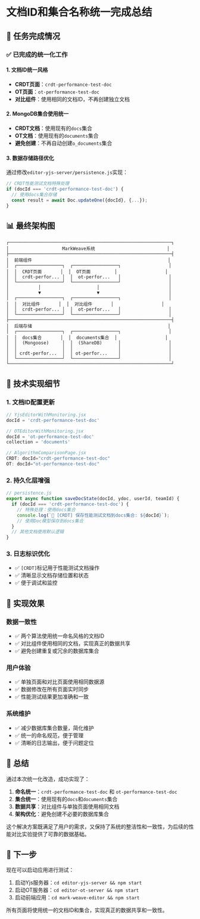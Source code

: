 # 文档ID和集合名称统一完成总结

## 🎯 任务完成情况

### ✅ 已完成的统一化工作

#### 1. 文档ID统一风格
- **CRDT页面**：`crdt-performance-test-doc`
- **OT页面**：`ot-performance-test-doc`
- **对比组件**：使用相同的文档ID，不再创建独立文档

#### 2. MongoDB集合使用统一
- **CRDT文档**：使用现有的`docs`集合
- **OT文档**：使用现有的`documents`集合
- **避免创建**：不再自动创建`o_documents`集合

#### 3. 数据存储路径优化
通过修改`editor-yjs-server/persistence.js`实现：
```javascript
// CRDT性能测试文档特殊处理
if (docId === 'crdt-performance-test-doc') {
  // 使用docs集合存储
  const result = await Doc.updateOne({docId}, {...});
}
```

## 📊 最终架构图

```
┌─────────────────────────────────────────────────────────────┐
│                    MarkWeave系统                           │
├─────────────────────────────────────────────────────────────┤
│  前端组件                                                   │
│  ┌─────────────────┐  ┌─────────────────┐                  │
│  │  CRDT页面       │  │  OT页面         │                  │
│  │  crdt-perfor... │  │  ot-perfor...   │                  │
│  └─────────────────┘  └─────────────────┘                  │
│           │                     │                          │
│           ▼                     ▼                          │
│  ┌─────────────────┐  ┌─────────────────┐                  │
│  │  对比组件       │  │  对比组件       │                  │
│  │  crdt-perfor... │  │  ot-perfor...   │                  │
│  └─────────────────┘  └─────────────────┘                  │
├─────────────────────────────────────────────────────────────┤
│  后端存储                                                   │
│  ┌─────────────────┐  ┌─────────────────┐                  │
│  │  docs集合       │  │  documents集合  │                  │
│  │  (Mongoose)     │  │  (ShareDB)      │                  │
│  │                 │  │                 │                  │
│  │ crdt-perfor...  │  │ ot-perfor...    │                  │
│  └─────────────────┘  └─────────────────┘                  │
└─────────────────────────────────────────────────────────────┘
```

## 🔧 技术实现细节

### 1. 文档ID配置更新
```javascript
// YjsEditorWithMonitoring.jsx
docId = 'crdt-performance-test-doc'

// OTEditorWithMonitoring.jsx  
docId = 'ot-performance-test-doc'
collection = 'documents'

// AlgorithmComparisonPage.jsx
CRDT: docId="crdt-performance-test-doc"
OT: docId="ot-performance-test-doc"
```

### 2. 持久化层增强
```javascript
// persistence.js
export async function saveDocState(docId, ydoc, userId, teamId) {
  if (docId === 'crdt-performance-test-doc') {
    // 特殊处理：使用docs集合
    console.log(`📄 [CRDT] 保存性能测试文档到docs集合: ${docId}`);
    // 使用Doc模型保存到docs集合
  }
  // 其他文档使用默认逻辑
}
```

### 3. 日志标识优化
- ✅ `[CRDT]`标记用于性能测试文档操作
- ✅ 清晰显示文档存储位置和状态
- ✅ 便于调试和监控

## 🎯 实现效果

### 数据一致性
- ✅ 两个算法使用统一命名风格的文档ID
- ✅ 对比组件使用相同的文档，实现真正的数据共享
- ✅ 避免创建重复或冗余的数据库集合

### 用户体验
- ✅ 单独页面和对比页面使用相同数据源
- ✅ 数据修改在所有页面实时同步
- ✅ 性能测试结果更加准确和一致

### 系统维护
- ✅ 减少数据库集合数量，简化维护
- ✅ 统一的命名规范，便于管理
- ✅ 清晰的日志输出，便于问题定位

## 🎉 总结

通过本次统一化改造，成功实现了：

1. **命名统一**：`crdt-performance-test-doc` 和 `ot-performance-test-doc`
2. **集合统一**：使用现有的`docs`和`documents`集合
3. **数据共享**：对比组件与单独页面使用相同文档
4. **架构优化**：避免创建不必要的数据库集合

这个解决方案既满足了用户的需求，又保持了系统的整洁性和一致性，为后续的性能对比实验提供了可靠的数据基础。

## 🚀 下一步

现在可以启动应用进行测试：
1. 启动Yjs服务器：`cd editor-yjs-server && npm start`
2. 启动OT服务器：`cd editor-ot-server && npm start`  
3. 启动前端应用：`cd mark-weave-editor && npm start`

所有页面将使用统一的文档ID和集合，实现真正的数据共享和一致性。
